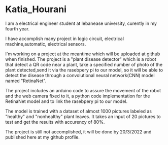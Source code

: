 # Katia_Hourani
I am a electrical engineer student at lebanease university, curently in my fourth year.

I have accomplish many project in logic circuit, electrical machine,automatic, electrical sensors.

I'm working on a project at the meantime which will be uploaded at github when finished.
The project is a "plant disease detector" which is a robot that detect a QR code near a plant, take a specified number of photo of the plant detected,send it via the rasebpery pi to our model, so it will be able to detect the disease through a convolutional neural network(CNN) model named "RetinaNet".

The project includes an arduino code to assure the movement of the robot and the web camera fixed to it, a python code implementation for the RetinaNet model and to link the rasebpery pi to our model.

The model is trained with a dataset of almost 1000 pictures labeled as "healthy" and "nonhealthy" plant leaves. It takes an input of 20 pictures to test and get the results with accurency of 80%.

The project is still not accomplished, it will be done by 20/3/2022 and published here at my github profile.

